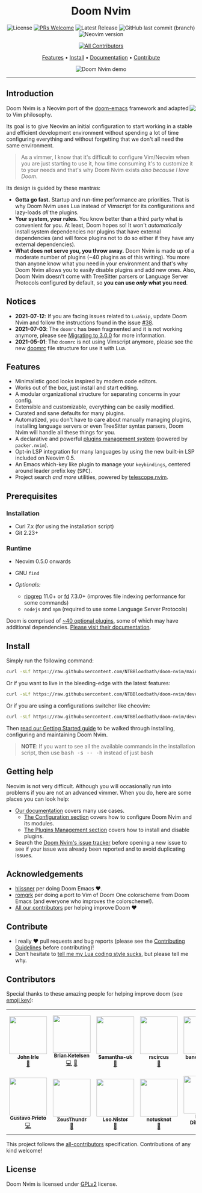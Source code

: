 <div align="center">

# Doom Nvim

![License](https://img.shields.io/github/license/NTBBloodbath/doom-nvim?style=for-the-badge)
[![PRs Welcome](https://img.shields.io/badge/PRs-welcome-brightgreen.svg?style=for-the-badge)](http://makeapullrequest.com)
![Latest Release](https://img.shields.io/github/v/release/NTBBloodbath/doom-nvim?include_prereleases&style=for-the-badge&color=red)
![GitHub last commit (branch)](https://img.shields.io/github/last-commit/NTBBloodbath/doom-nvim/develop?style=for-the-badge)
![Neovim version](https://img.shields.io/badge/Neovim-0.5-57A143?style=for-the-badge&logo=neovim)

<!-- ALL-CONTRIBUTORS-BADGE:START - Do not remove or modify this section -->
[![All Contributors](https://img.shields.io/badge/all_contributors-14-orange.svg?style=flat-square)](#contributors-)
<!-- ALL-CONTRIBUTORS-BADGE:END -->

[Features](#features) • [Install](#install) • [Documentation] • [Contribute](#contribute)

![Doom Nvim demo](https://i.imgur.com/ejEnlEP.png)

</div>

---

## Introduction

<a href="http://ultravioletbat.deviantart.com/art/Yay-Evil-111710573">
  <img src="https://raw.githubusercontent.com/hlissner/doom-emacs/screenshots/cacochan.png" align="right" />
</a>

Doom Nvim is a Neovim port of the [doom-emacs](https://github.com/hlissner/doom-emacs) framework
and adapted to Vim philosophy.

Its goal is to give Neovim an initial configuration to start working in a stable and efficient
development environment without spending a lot of time configuring everything and without forgetting
that we don't all need the same environment.

> As a vimmer, I know that it's difficult to configure Vim/Neovim when you are just starting to use it,
> how time consuming it's to customize it to your needs and that's why Doom Nvim exists
> _also because I love Doom_.

Its design is guided by these mantras:

- **Gotta go fast.** Startup and run-time performance are priorities.
  That is why Doom Nvim uses Lua instead of Vimscript for its configurations
  and lazy-loads _all_ the plugins.
- **Your system, your rules.** You know better than a third party what is
  convenient for you. At least, Doom hopes so! It won't _automatically_
  install system dependencies nor plugins that have external dependencies
  (and will force plugins not to do so either if they have any external dependencies).
- **What does not serve you, you throw away.** Doom Nvim is made up of a moderate number
  of plugins (~40 plugins as of this writing). You more than anyone know what you need in
  your environment and that's why Doom Nvim allows you to easily disable plugins and add new ones.
  Also, Doom Nvim doesn't come with TreeSitter parsers or Language Server Protocols configured by default,
  so **you can use _only_ what you need**.

## Notices

- **2021-07-12**: If you are facing issues related to `LuaSnip`, update Doom Nvim and follow
  the instructions found in the issue [#38](https://github.com/NTBBloodbath/doom-nvim/issues/38).
- **2021-07-03**: The `doomrc` has been fragmented and it is not working anymore,
  please see [Migrating to 3.0.0](./docs/getting_started.md#migrating-to-300)
  for more information.
- **2021-05-01**: The `doomrc` is not using Vimscript anymore, please see the
  new [doomrc](./doomrc) file structure for use it with Lua.

## Features

- Minimalistic good looks inspired by modern code editors.
- Works out of the box, just install and start editing.
- A modular organizational structure for separating concerns in your config.
- Extensible and customizable, everything can be easily modified.
- Curated and sane defaults for many plugins.
- Automatized, you don't have to care about manually managing plugins, installing
  language servers or even TreeSitter syntax parsers, Doom Nvim will handle all
  these things for you.
- A declarative and powerful [plugins management system](https://github.com/wbthomason/packer.nvim)
  (powered by `packer.nvim`).
- Opt-in LSP integration for many languages by using the new
  built-in LSP included on Neovim 0.5.
- An Emacs which-key like plugin to manage your `keybindings`, centered around leader
  prefix key (<kbd>SPC</kbd>).
- Project search _and more_ utilities, powered by
  [telescope.nvim].

## Prerequisites

### Installation

- Curl 7.x (for using the installation script)
- Git 2.23+

### Runtime

- Neovim 0.5.0 onwards

- GNU `find`
- _Optionals:_
  - [ripgrep] 11.0+ or [fd] 7.3.0+ (improves file indexing performance for some commands)
  - `nodejs` and `npm` (required to use some Language Server Protocols)

Doom is comprised of [~40 optional plugins][modules], some of which may have
additional dependencies. [Please visit their documentation][modules].

## Install

Simply run the following command:

```sh
curl -sLf https://raw.githubusercontent.com/NTBBloodbath/doom-nvim/main/bin/install.sh | bash
```

Or if you want to live in the bleeding-edge with the latest features:

```sh
curl -sLf https://raw.githubusercontent.com/NTBBloodbath/doom-nvim/develop/bin/install.sh | bash -s -- -d
```

Or if you are using a configurations switcher like cheovim:

```sh
curl -sLf https://raw.githubusercontent.com/NTBBloodbath/doom-nvim/develop/bin/install.sh | bash -s -- -s
```

Then [read our Getting Started guide][getting-started] to be walked through
installing, configuring and maintaining Doom Nvim.

> **NOTE**: If you want to see all the available commands in the installation script, then use
> <kbd>bash -s -- -h</kbd> instead of just <kbd>bash</kbd>

## Getting help

Neovim is not very difficult. Although you will occasionally run into problems
if you are not an advanced vimmer. When you do, here are some places you can look help:

- [Our documentation][documentation] covers many use cases.
  - [The Configuration section][configuration] covers how to configure Doom Nvim and
    its modules.
  - [The Plugins Management section][plugins-management] covers how to install
    and disable plugins.
- Search the [Doom Nvim's issue tracker](https://github.com/NTBBloodbath/doom-nvim/issues)
  before opening a new issue to see if your issue was already been reported and to
  avoid duplicating issues.

## Acknowledgements

- [hlissner](https://github.com/hlissner) per doing Doom Emacs :heart:.
- [romgrk](https://github.com/romgrk) per doing a port to Vim of Doom One
  colorscheme from Doom Emacs (and everyone who improves the colorscheme!).
- [All our contributors](#contributors) per helping improve Doom :heart:

## Contribute

- I really :heart: pull requests and bug reports (please see the [Contributing Guidelines][contribute] before contributing)!
- Don't hesitate to [tell me my Lua coding style sucks](https://github.com/NTBBloodbath/doom-nvim/issues/new),
  but please tell me why.

## Contributors

Special thanks to these amazing people for helping improve doom (see [emoji key](https://allcontributors.org/docs/en/emoji-key)):

<!-- ALL-CONTRIBUTORS-LIST:START - Do not remove or modify this section -->
<!-- prettier-ignore-start -->
<!-- markdownlint-disable -->
<table>
  <tr>
    <td align="center"><a href="https://johnirle.com/"><img src="https://avatars.githubusercontent.com/u/11879736?v=4?s=100" width="100px;" alt=""/><br /><sub><b>John Irle</b></sub></a><br /><a href="https://github.com/NTBBloodbath/doom-nvim/commits?author=JohnIrle" title="Documentation">📖</a></td>
    <td align="center"><a href="http://www.brianketelsen.com/"><img src="https://avatars.githubusercontent.com/u/37492?v=4?s=100" width="100px;" alt=""/><br /><sub><b>Brian Ketelsen</b></sub></a><br /><a href="https://github.com/NTBBloodbath/doom-nvim/commits?author=bketelsen" title="Code">💻</a> <a href="https://github.com/NTBBloodbath/doom-nvim/issues?q=author%3Abketelsen" title="Bug reports">🐛</a></td>
    <td align="center"><a href="https://github.com/Samantha-uk"><img src="https://avatars.githubusercontent.com/u/45871296?v=4?s=100" width="100px;" alt=""/><br /><sub><b>Samantha-uk</b></sub></a><br /><a href="https://github.com/NTBBloodbath/doom-nvim/commits?author=Samantha-uk" title="Documentation">📖</a></td>
    <td align="center"><a href="https://rscircus.github.io/"><img src="https://avatars.githubusercontent.com/u/1167114?v=4?s=100" width="100px;" alt=""/><br /><sub><b>rscircus</b></sub></a><br /><a href="https://github.com/NTBBloodbath/doom-nvim/commits?author=rscircus" title="Documentation">📖</a></td>
    <td align="center"><a href="http://bandithedoge.com/"><img src="https://avatars.githubusercontent.com/u/26331682?v=4?s=100" width="100px;" alt=""/><br /><sub><b>bandithedoge</b></sub></a><br /><a href="https://github.com/NTBBloodbath/doom-nvim/commits?author=bandithedoge" title="Documentation">📖</a></td>
    <td align="center"><a href="https://github.com/vhyrro"><img src="https://avatars.githubusercontent.com/u/76052559?v=4?s=100" width="100px;" alt=""/><br /><sub><b>vhyrro</b></sub></a><br /><a href="https://github.com/NTBBloodbath/doom-nvim/commits?author=vhyrro" title="Code">💻</a></td>
    <td align="center"><a href="https://github.com/Mremmalex"><img src="https://avatars.githubusercontent.com/u/40169444?v=4?s=100" width="100px;" alt=""/><br /><sub><b>Ifeanyichukwu Sampson Ebenezer</b></sub></a><br /><a href="https://github.com/NTBBloodbath/doom-nvim/issues?q=author%3AMremmalex" title="Bug reports">🐛</a></td>
  </tr>
  <tr>
    <td align="center"><a href="https://github.com/GustavoPrietoP"><img src="https://avatars.githubusercontent.com/u/70907734?v=4?s=100" width="100px;" alt=""/><br /><sub><b>Gustavo Prieto</b></sub></a><br /><a href="https://github.com/NTBBloodbath/doom-nvim/commits?author=GustavoPrietoP" title="Code">💻</a></td>
    <td align="center"><a href="https://github.com/ZeusThundr"><img src="https://avatars.githubusercontent.com/u/76399616?v=4?s=100" width="100px;" alt=""/><br /><sub><b>ZeusThundr</b></sub></a><br /><a href="https://github.com/NTBBloodbath/doom-nvim/issues?q=author%3AZeusThundr" title="Bug reports">🐛</a></td>
    <td align="center"><a href="https://github.com/leonistor"><img src="https://avatars.githubusercontent.com/u/310468?v=4?s=100" width="100px;" alt=""/><br /><sub><b>Leo Nistor</b></sub></a><br /><a href="https://github.com/NTBBloodbath/doom-nvim/issues?q=author%3Aleonistor" title="Bug reports">🐛</a></td>
    <td align="center"><a href="https://github.com/notusknot"><img src="https://avatars.githubusercontent.com/u/69602000?v=4?s=100" width="100px;" alt=""/><br /><sub><b>notusknot</b></sub></a><br /><a href="https://github.com/NTBBloodbath/doom-nvim/commits?author=notusknot" title="Documentation">📖</a></td>
    <td align="center"><a href="https://github.com/bdillahu"><img src="https://avatars.githubusercontent.com/u/2058566?v=4?s=100" width="100px;" alt=""/><br /><sub><b>Bruce Dillahunty</b></sub></a><br /><a href="https://github.com/NTBBloodbath/doom-nvim/commits?author=bdillahu" title="Documentation">📖</a> <a href="https://github.com/NTBBloodbath/doom-nvim/issues?q=author%3Abdillahu" title="Bug reports">🐛</a></td>
    <td align="center"><a href="https://github.com/amxj9"><img src="https://avatars.githubusercontent.com/u/2029709?v=4?s=100" width="100px;" alt=""/><br /><sub><b>amxj9</b></sub></a><br /><a href="https://github.com/NTBBloodbath/doom-nvim/issues?q=author%3Aamxj9" title="Bug reports">🐛</a></td>
    <td align="center"><a href="https://github.com/AceMouty"><img src="https://avatars.githubusercontent.com/u/45374681?v=4?s=100" width="100px;" alt=""/><br /><sub><b>Kyle Guerrero</b></sub></a><br /><a href="https://github.com/NTBBloodbath/doom-nvim/commits?author=AceMouty" title="Documentation">📖</a></td>
  </tr>
</table>

<!-- markdownlint-restore -->
<!-- prettier-ignore-end -->

<!-- ALL-CONTRIBUTORS-LIST:END -->

This project follows the [all-contributors](https://github.com/all-contributors/all-contributors) specification. Contributions of any kind welcome!

## License

Doom Nvim is licensed under [GPLv2](./LICENSE) license.

[contribute]: docs/contributing.md
[documentation]: docs/README.md
[getting-started]: docs/getting_started.md
[install]: docs/getting_started.md#install
[configuration]: docs/getting_started.md#configuring-doom
[plugins-management]: docs/getting_started.md#plugins-management
[modules]: docs/modules.md
[editorconfig]: http://editorconfig.org/
[fd]: https://github.com/sharkdp/fd
[ripgrep]: https://github.com/BurntSushi/ripgrep
[telescope.nvim]: https://github.com/nvim-telescope/telescope.nvim

